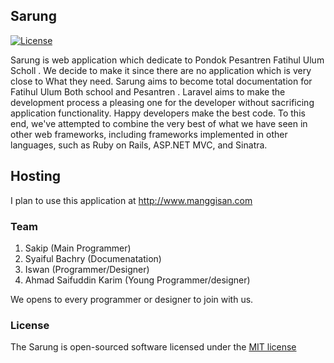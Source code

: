 ## Sarung
[![License](https://poser.pugx.org/laravel/framework/license.svg)](https://packagist.org/packages/laravel/framework)

Sarung is web application which dedicate to Pondok Pesantren Fatihul Ulum Scholl . We decide to make it since there are no application which is very close to 
What they need. 
Sarung aims to become total documentation for Fatihul Ulum Both school and Pesantren . 
Laravel aims to make the development process a pleasing one for the developer without sacrificing application functionality. Happy developers make the best code. To this end, we've attempted to combine the very best of what we have seen in other web frameworks, including frameworks implemented in other languages, such as Ruby on Rails, ASP.NET MVC, and Sinatra.

## Hosting
I plan to use this application at http://www.manggisan.com
### Team 
1. Sakip                                    (Main Programmer)
2. Syaiful Bachry                       (Documenatation)
3. Iswan                                    (Programmer/Designer)
4. Ahmad Saifuddin Karim        (Young Programmer/designer)

We opens to every programmer or designer to join with us.
### License
The Sarung  is open-sourced software licensed under the [MIT license](http://opensource.org/licenses/MIT)
